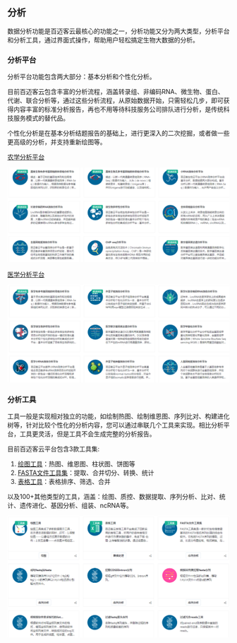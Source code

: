 ## 分析

数据分析功能是百迈客云最核心的功能之一，分析功能又分为两大类型，分析平台和分析工具，通过界面式操作，帮助用户轻松搞定生物大数据的分析。

### 分析平台

分析平台功能包含两大部分：基本分析和个性化分析。

目前百迈客云包含丰富的分析流程，涵盖转录组、非编码RNA、微生物、蛋白、代谢、联合分析等，通过这些分析流程，从原始数据开始，只需轻松几步，即可获得内容丰富的标准分析报告，再也不用等待科技服务公司排队进行分析，是传统科技服务模式的替代品。

个性化分析是在基本分析结题报告的基础上，进行更深入的二次挖掘，或者做一些更高级的分析，并支持重新绘图等。

[农学分析平台](https://international.biocloud.net/zh/software/agriculture/list)

![agriculture-app](img/agriculture-app.png)

[医学分析平台](https://international.biocloud.net/zh/software/medical/list)

![medical-app](img/medical.png)

### 分析工具

工具一般是实现相对独立的功能，如绘制热图、绘制维恩图、序列比对、构建进化树等，针对比较个性化的分析内容，您可以通过串联几个工具来实现。相比分析平台，工具更灵活，但是工具不会生成完整的分析报告。

目前百迈客云平台包含3款工具集:
1. [绘图工具](https://console.biocloud.net/static/index.html#/drawtools/intoDrawTool)：热图、维恩图、柱状图、饼图等
2. [FASTA文件工具集](https://console.biocloud.net/static/index.html#/fastatoolset/0/dataimport)：提取、合并切分、转换、统计
3. [表格工具](https://console.biocloud.net/drawtools/formTool/formEdit#!/)：表格排序、筛选、合并

以及100+其他类型的工具，涵盖：绘图、质控、数据提取、序列分析、比对、统计、遗传进化、基因分析、组装、ncRNA等。

![tools](img/tools.png)